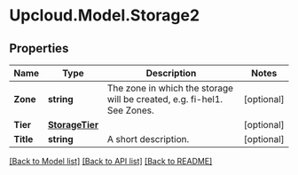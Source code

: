 # Upcloud.Model.Storage2
## Properties

Name | Type | Description | Notes
------------ | ------------- | ------------- | -------------
**Zone** | **string** | The zone in which the storage will be created, e.g. fi-hel1. See Zones. | [optional] 
**Tier** | [**StorageTier**](StorageTier.md) |  | [optional] 
**Title** | **string** | A short description. | [optional] 

[[Back to Model list]](../README.md#documentation-for-models) [[Back to API list]](../README.md#documentation-for-api-endpoints) [[Back to README]](../README.md)

